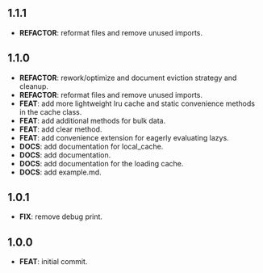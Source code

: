## 1.1.1

 - **REFACTOR**: reformat files and remove unused imports.

## 1.1.0

 - **REFACTOR**: rework/optimize and document eviction strategy and cleanup.
 - **REFACTOR**: reformat files and remove unused imports.
 - **FEAT**: add more lightweight lru cache and static convenience methods in the cache class.
 - **FEAT**: add additional methods for bulk data.
 - **FEAT**: add clear method.
 - **FEAT**: add convenience extension for eagerly evaluating lazys.
 - **DOCS**: add documentation for local_cache.
 - **DOCS**: add documentation.
 - **DOCS**: add documentation for the loading cache.
 - **DOCS**: add example.md.

## 1.0.1

 - **FIX**: remove debug print.

## 1.0.0

 - **FEAT**: initial commit.